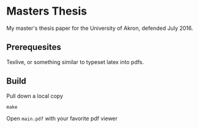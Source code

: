 # Masters Thesis
My master's thesis paper for the University of Akron, defended July 2016.

## Prerequesites
Texlive, or something similar to typeset latex into pdfs.

## Build
Pull down a local copy

`make`

Open `main.pdf` with your favorite pdf viewer
